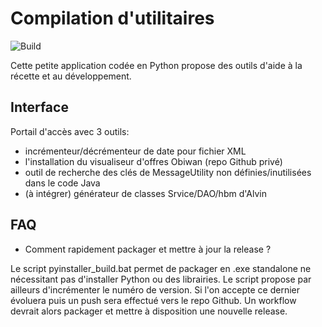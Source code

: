 Compilation d'utilitaires
======
![Build](https://github.com/Ydrana/appliUtilitaire/workflows/Build/badge.svg)

Cette petite application codée en Python propose des outils d'aide à la récette et au développement.

## Interface

Portail d'accès avec 3 outils:
- incrémenteur/décrémenteur de date pour fichier XML
- l'installation du visualiseur d'offres Obiwan (repo Github privé)
- outil de recherche des clés de MessageUtility non définies/inutilisées dans le code Java
- (à intégrer) générateur de classes Srvice/DAO/hbm d'Alvin
 

## FAQ
- Comment rapidement packager et mettre à jour la release ?

Le script pyinstaller_build.bat permet de packager en .exe standalone ne nécessitant pas d'installer Python ou des librairies. Le script propose par ailleurs d'incrémenter le numéro de version. Si l'on accepte ce dernier évoluera puis un push sera effectué vers le repo Github. Un workflow devrait alors packager et mettre à disposition une nouvelle release.
